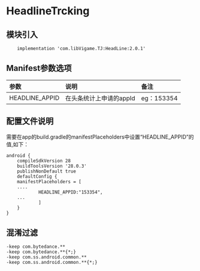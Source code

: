 # HeadlineTrcking

## 模块引入

```text
    implementation 'com.libVigame.TJ:HeadLine:2.0.1'
```

## Manifest参数选项

| 参数 | 说明 | 备注 |
| :--- | :--- | :--- |
| HEADLINE_APPID | 在头条统计上申请的appId | eg：153354 |

## 配置文件说明
 需要在app的build.gradle的manifestPlaceholders中设置“HEADLINE_APPID”的值,如下：
```text
android {
    compileSdkVersion 28
    buildToolsVersion '28.0.3'
    publishNonDefault true
    defaultConfig {
    manifestPlaceholders = [
    ....
            HEADLINE_APPID:"153354",
    ...
            ]
    }
}
```

## 混淆过滤

```text
-keep com.bytedance.**
-keep com.bytedance.**{*;}
-keep com.ss.android.common.**
-keep com.ss.android.common.**{*;}
```


